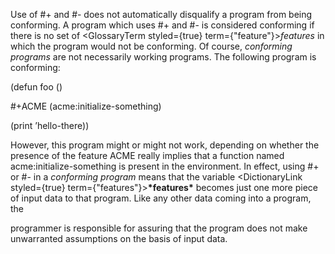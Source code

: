  



Use of #+ and #- does not automatically disqualify a program from being conforming. A program which uses #+ and #- is considered conforming if there is no set of <GlossaryTerm styled={true} term={"feature"}><i>features</i></GlossaryTerm> in which the program would not be conforming. Of course, *conforming programs* are not necessarily working programs. The following program is conforming: 



(defun foo () 



#+ACME (acme:initialize-something) 



(print ’hello-there)) 



However, this program might or might not work, depending on whether the presence of the feature ACME really implies that a function named acme:initialize-something is present in the environment. In effect, using #+ or #- in a *conforming program* means that the variable <DictionaryLink styled={true} term={"features"}><b>\*features\*</b></DictionaryLink> becomes just one more piece of input data to that program. Like any other data coming into a program, the 



programmer is responsible for assuring that the program does not make unwarranted assumptions on the basis of input data. 



